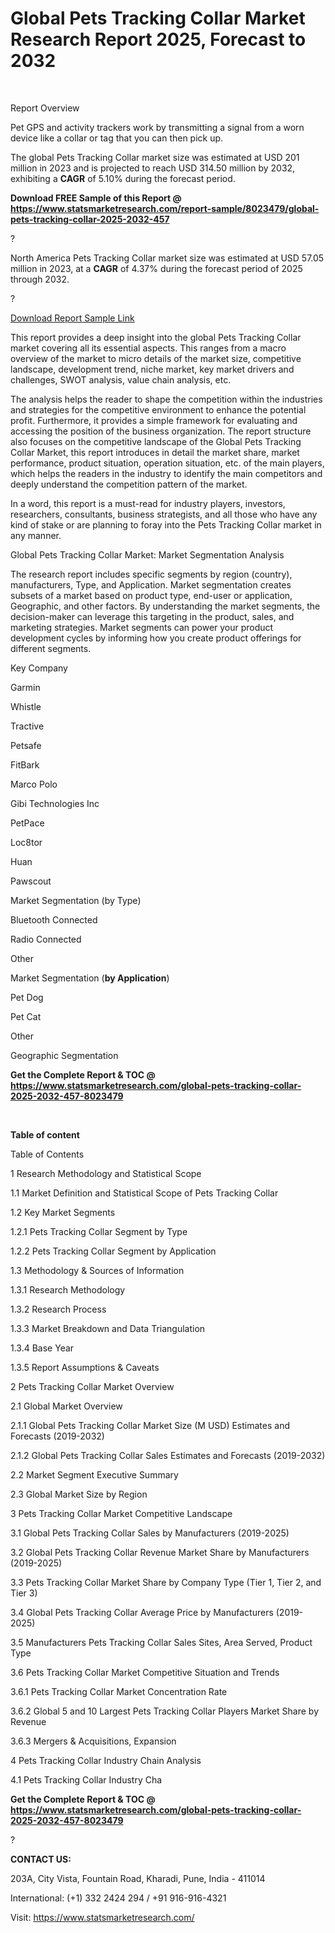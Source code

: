 <h1>Global Pets Tracking Collar Market Research Report 2025, Forecast to 2032</h1><br/><p>Report Overview</p>
 
 
 
 <p>Pet GPS and activity trackers work by transmitting a signal from a worn device like a collar or tag that you can then pick up.</p>
 
 
 
 <p>The global Pets Tracking Collar market size was estimated at USD 201 million in 2023 and is projected to reach USD 314.50 million by 2032, exhibiting a <strong>CAGR</strong> of 5.10% during the forecast period.</p>
 
 
 
 <div><b>Download FREE Sample of this Report @ <a href="https://www.statsmarketresearch.com/download-free-sample/8023479/global-pets-tracking-collar-2025-2032-457">https://www.statsmarketresearch.com/report-sample/8023479/global-pets-tracking-collar-2025-2032-457</a></b></div>
 
 
 
 <p>? </p>
 
 
 
 <p>North America Pets Tracking Collar market size was estimated at USD 57.05 million in 2023, at a <strong>CAGR</strong> of 4.37% during the forecast period of 2025 through 2032.</p>
 
 
 
 <p>? </p>
 
 
 
 <p><a href="https://www.statsmarketresearch.com/download-free-sample/8023479/global-pets-tracking-collar-2025-2032-457">Download Report Sample Link</a></p>
 
 
 
 <p>This report provides a deep insight into the global Pets Tracking Collar market covering all its essential aspects. This ranges from a macro overview of the market to micro details of the market size, competitive landscape, development trend, niche market, key market drivers and challenges, SWOT analysis, value chain analysis, etc.</p>
 
 
 
 <p>The analysis helps the reader to shape the competition within the industries and strategies for the competitive environment to enhance the potential profit. Furthermore, it provides a simple framework for evaluating and accessing the position of the business organization. The report structure also focuses on the competitive landscape of the Global Pets Tracking Collar Market, this report introduces in detail the market share, market performance, product situation, operation situation, etc. of the main players, which helps the readers in the industry to identify the main competitors and deeply understand the competition pattern of the market.</p>
 
 
 
 <p>In a word, this report is a must-read for industry players, investors, researchers, consultants, business strategists, and all those who have any kind of stake or are planning to foray into the Pets Tracking Collar market in any manner.</p>
 
 
 
 <p>Global Pets Tracking Collar Market: Market Segmentation Analysis</p>
 
 
 
 <p>The research report includes specific segments by region (country), manufacturers, Type, and Application. Market segmentation creates subsets of a market based on product type, end-user or application, Geographic, and other factors. By understanding the market segments, the decision-maker can leverage this targeting in the product, sales, and marketing strategies. Market segments can power your product development cycles by informing how you create product offerings for different segments.</p>
 
 
 
 <p>Key Company</p>
 
 
 
 <p>Garmin</p>
 
 
 
 <p>Whistle</p>
 
 
 
 <p>Tractive</p>
 
 
 
 <p>Petsafe</p>
 
 
 
 <p>FitBark</p>
 
 
 
 <p>Marco Polo</p>
 
 
 
 <p>Gibi Technologies Inc</p>
 
 
 
 <p>PetPace</p>
 
 
 
 <p>Loc8tor</p>
 
 
 
 <p>Huan</p>
 
 
 
 <p>Pawscout</p>
 
 
 
 <p>Market Segmentation (by Type)</p>
 
 
 
 <p>Bluetooth Connected</p>
 
 
 
 <p>Radio Connected</p>
 
 
 
 <p>Other</p>
 
 
 
 <p>Market Segmentation (<strong>by Application</strong>)</p>
 
 
 
 <p>Pet Dog</p>
 
 
 
 <p>Pet Cat</p>
 
 
 
 <p>Other</p>
 
 
 
 <p>Geographic Segmentation</p>
 
 
 
 <div><b>Get the Complete Report & TOC @ <a href="https://www.statsmarketresearch.com/global-pets-tracking-collar-2025-2032-457-8023479">https://www.statsmarketresearch.com/global-pets-tracking-collar-2025-2032-457-8023479</a></b></div>
 
 
 
 <p><br />
 
 <b>Table of content</b></p>
 
 
 
 <p>Table of Contents<br />
 
 1 Research Methodology and Statistical Scope<br />
 
 1.1 Market Definition and Statistical Scope of Pets Tracking Collar<br />
 
 1.2 Key Market Segments<br />
 
 1.2.1 Pets Tracking Collar Segment by Type<br />
 
 1.2.2 Pets Tracking Collar Segment by Application<br />
 
 1.3 Methodology & Sources of Information<br />
 
 1.3.1 Research Methodology<br />
 
 1.3.2 Research Process<br />
 
 1.3.3 Market Breakdown and Data Triangulation<br />
 
 1.3.4 Base Year<br />
 
 1.3.5 Report Assumptions & Caveats<br />
 
 2 Pets Tracking Collar Market Overview<br />
 
 2.1 Global Market Overview<br />
 
 2.1.1 Global Pets Tracking Collar Market Size (M USD) Estimates and Forecasts (2019-2032)<br />
 
 2.1.2 Global Pets Tracking Collar Sales Estimates and Forecasts (2019-2032)<br />
 
 2.2 Market Segment Executive Summary<br />
 
 2.3 Global Market Size by Region<br />
 
 3 Pets Tracking Collar Market Competitive Landscape<br />
 
 3.1 Global Pets Tracking Collar Sales by Manufacturers (2019-2025)<br />
 
 3.2 Global Pets Tracking Collar Revenue Market Share by Manufacturers (2019-2025)<br />
 
 3.3 Pets Tracking Collar Market Share by Company Type (Tier 1, Tier 2, and Tier 3)<br />
 
 3.4 Global Pets Tracking Collar Average Price by Manufacturers (2019-2025)<br />
 
 3.5 Manufacturers Pets Tracking Collar Sales Sites, Area Served, Product Type<br />
 
 3.6 Pets Tracking Collar Market Competitive Situation and Trends<br />
 
 3.6.1 Pets Tracking Collar Market Concentration Rate<br />
 
 3.6.2 Global 5 and 10 Largest Pets Tracking Collar Players Market Share by Revenue<br />
 
 3.6.3 Mergers & Acquisitions, Expansion<br />
 
 4 Pets Tracking Collar Industry Chain Analysis<br />
 
 4.1 Pets Tracking Collar Industry Cha</p>
 
 
 
 <div><b>Get the Complete Report & TOC @ <a href="https://www.statsmarketresearch.com/global-pets-tracking-collar-2025-2032-457-8023479">https://www.statsmarketresearch.com/global-pets-tracking-collar-2025-2032-457-8023479</a></b></div>
 
 
 
 <p>? </p>
 
 
 
 <p><b>CONTACT US:</b><br />
 
 203A, City Vista, Fountain Road, Kharadi, Pune, India - 411014<br />
 
 International: (+1) 332 2424 294 / +91 916-916-4321<br />
 
 Visit: <a href="https://www.statsmarketresearch.com/">https://www.statsmarketresearch.com/</a></p>